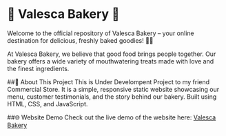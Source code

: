 # 🧁 Valesca Bakery 🍰
Welcome to the official repository of Valesca Bakery – your online destination for delicious, freshly baked goodies! 🍪🎂

At Valesca Bakery, we believe that good food brings people together. Our bakery offers a wide variety of mouthwatering treats made with love and the finest ingredients.

##📖 About This Project
This is Under Develompent Project to my friend Commercial Store. It is a simple, responsive static website showcasing our menu, customer testimonials, and the story behind our bakery. Built using HTML, CSS, and JavaScript.

##🌐 Website Demo
Check out the live demo of the website here:
[Valesca Bakery](https://misterzuko69.github.io/ValescaBakery)
